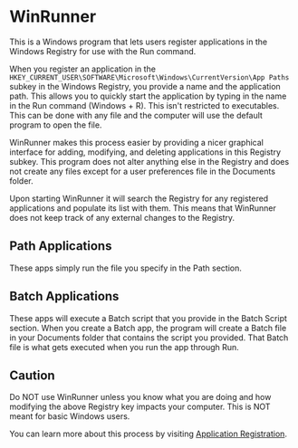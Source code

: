 # WinRunner
This is a Windows program that lets users register applications in the Windows Registry for use with the Run command.

When you register an application in the `HKEY_CURRENT_USER\SOFTWARE\Microsoft\Windows\CurrentVersion\App Paths` subkey in the Windows Registry, you provide a name and the application path. This allows you to quickly start the application by typing in the name in the Run command (Windows + R). This isn't restricted to executables. This can be done with any file and the computer will use the default program to open the file.

WinRunner makes this process easier by providing a nicer graphical interface for adding, modifying, and deleting applications in this Registry subkey. This program does not alter anything else in the Registry and does not create any files except for a user preferences file in the Documents folder.

Upon starting WinRunner it will search the Registry for any registered applications and populate its list with them. This means that WinRunner does not keep track of any external changes to the Registry.

## Path Applications
These apps simply run the file you specify in the Path section.

## Batch Applications
These apps will execute a Batch script that you provide in the Batch Script section. When you create a Batch app, the program will create a Batch file in your Documents folder that contains the script you provided. That Batch file is what gets executed when you run the app through Run.

## Caution
Do NOT use WinRunner unless you know what you are doing and how modifying the above Registry key impacts your computer. This is NOT meant for basic Windows users.

You can learn more about this process by visiting [Application Registration](https://msdn.microsoft.com/en-us/library/windows/desktop/ee872121(v=vs.85).aspx).
